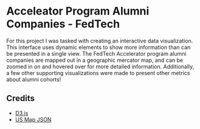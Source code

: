 Acceleator Program Alumni Companies  - FedTech
===================

For this project I was tasked with creating an interactive data visualization. This interface uses dynamic elements to show more 
information than can be presented in a single view. The FedTech Accelerator program alumni companies are mapped out in a geographic mercator map, and can be zoomed in on and hovered over for more detailed information. Additionally, a few other supporting visualizations were made to present other metrics about alumni cohorts!

## Credits
* <a href="https://d3js.org">D3.js</a>
* <a href="http://bl.ocks.org">US Map JSON</a>
